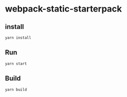 # webpack-static-starterpack


## install
`yarn install`

## Run
`yarn start`

## Build
`yarn build`

